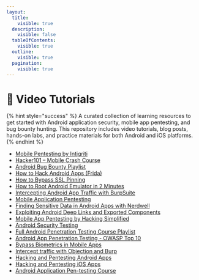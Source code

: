 ```yaml
---
layout:
  title:
    visible: true
  description:
    visible: false
  tableOfContents:
    visible: true
  outline:
    visible: true
  pagination:
    visible: true
---
```


# 🎥 Video Tutorials

{% hint style="success" %}
A curated collection of learning resources to get started with Android application security, mobile app pentesting, and bug bounty hunting. This repository includes video tutorials, blog posts, hands-on labs, and practice materials for both Android and iOS platforms.
{% endhint %}

* [Mobile Pentesting by Intigriti](https://www.youtube.com/playlist?list=PLmqenIp2RQcjBWzwMZQbIkbuVDmkYi_KF)
* [Hacker101 – Mobile Crash Course](https://www.hacker101.com/sessions/mobile_crash_course)
* [Android Bug Bounty Playlist](https://www.youtube.com/playlist?list=PL1f72Oxv5SylOECx9M34pLZlNa7YkJJ14)
* [How to Hack Android Apps (Frida)](https://www.youtube.com/watch?v=mr64si_-YwI)
* [How to Bypass SSL Pinning](https://www.youtube.com/watch?v=vjCF_O6aZIg)
* [How to Root Android Emulator in 2 Minutes](https://www.youtube.com/watch?v=OLgmPxTHLuY)
* [Intercepting Android App Traffic with BurpSuite](https://www.youtube.com/watch?v=xp8ufidc514)
* [Mobile Application Pentesting](https://www.youtube.com/playlist?list=PLxlnw7Sfbtf9pBNKKQPJTSyI8KNHvgoMJ)
* [Finding Sensitive Data in Android Apps with Nerdwell](https://www.youtube.com/watch?v=D_-mHBkfThI)
* [Exploiting Android Deep Links and Exported Components](https://www.youtube.com/watch?v=lg1sN8njSYs)
* [Mobile App Pentesting by Hacking Simplified](https://www.youtube.com/playlist?list=PLGJe0xGh7cH2lszCZ7qwsqouEK23XCMGp)
* [Android Security Testing](https://www.youtube.com/watch?v=6-M_7O3A8AI)
* [Full Android Penetration Testing Course Playlist](https://www.youtube.com/playlist?list=PLwk2o8vr7P8EyIA27vaxCXUUaGHRZj49t)
* [Android App Penetration Testing - OWASP Top 10](https://www.youtube.com/playlist?list=PLdGbzQX3gR8JJkl2J4VmBckqhLhA_mfNY)
* [Bypass Biometrics in Mobile Apps](https://www.youtube.com/watch?v=zIaKX3zgNF8)
* [Intercept traffic with Objection and Burp](https://www.youtube.com/watch?v=Ft3H-3J67UE)
* [Hacking and Pentesting Android Apps](https://www.youtube.com/playlist?list=PL5eTpNI3Q8oUbw9vozVYatATMKKsDtnoJ)
* [Hacking and Pentesting iOS Apps](https://www.youtube.com/playlist?list=PL5eTpNI3Q8oVedOucH_DAdd6SP6wc-KSD)
* [Android Application Pen-testing Course](https://www.youtube.com/playlist?list=PL4S940IsHJYWhhYOpBk6Y-U9nTQq2omae)
